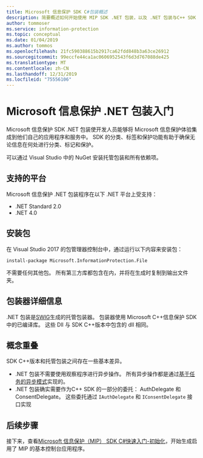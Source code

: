 ```yaml
---
title: Microsoft 信息保护 SDK C#包装概述
description: 简要概述如何开始使用 MIP SDK .NET 包装，以及 .NET 包装与C++ SDK 之间的差异。
author: tommoser
ms.service: information-protection
ms.topic: conceptual
ms.date: 01/04/2019
ms.author: tommos
ms.openlocfilehash: 21fc590388615b2917ca62fdd848b3a63ce26912
ms.sourcegitcommit: 99eccfe44ca1ac0606952543f6d3d767088de425
ms.translationtype: MT
ms.contentlocale: zh-CN
ms.lasthandoff: 12/31/2019
ms.locfileid: "75556106"
---
```

# <a name="getting-started-with-the-microsoft-information-protection-net-wrapper"></a>Microsoft 信息保护 .NET 包装入门

Microsoft 信息保护 SDK .NET 包装使开发人员能够将 Microsoft 信息保护体验集成到他们自己的应用程序和服务中。 SDK 的分类、标签和保护功能有助于确保无论信息在何处进行分类、标记和保护。 

可以通过 Visual Studio 中的 NuGet 安装托管包装和所有依赖项。

## <a name="supported-platforms"></a>支持的平台

Microsoft 信息保护 .NET 包装程序在以下 .NET 平台上受支持：

* .NET Standard 2.0
* .NET 4.0

## <a name="installing-the-package"></a>安装包

在 Visual Studio 2017 的包管理器控制台中，通过运行以下内容来安装包：

`install-package Microsoft.InformationProtection.File`

不需要任何其他包。 所有第三方库都包含在内，并将在生成时复制到输出文件夹。

## <a name="wrapper-details"></a>包装器详细信息

.NET 包装是[SWIG](https://swig.org/)生成的托管包装器。 包装器使用 Microsoft C++信息保护 SDK 中的已编译库。 这些 Dll 与 SDK C++版本中包含的 dll 相同。

## <a name="concept-overlap"></a>概念重叠

SDK C++版本和托管包装之间存在一些基本差异。

* .NET 包装不需要使用观察程序进行异步操作。 所有异步操作都是通过[基于任务的异步模式](https://docs.microsoft.com/dotnet/standard/asynchronous-programming-patterns/task-based-asynchronous-pattern-tap)实现的。
* .NET 包装确实需要作为C++ SDK 的一部分的委托： AuthDelegate 和 ConsentDelegate。 这些委托通过 `IAuthDelegate` 和 `IConsentDelegate` 接口实现

## <a name="next-steps"></a>后续步骤

接下来，查看[Microsoft 信息保护（MIP） SDK C#快速入门-初始化](quick-app-initialization-csharp.md)，开始生成启用了 MIP 的基本控制台应用程序。
